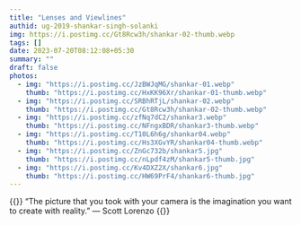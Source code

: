 ```yaml
---
title: "Lenses and Viewlines"
authid: ug-2019-shankar-singh-solanki
img: https://i.postimg.cc/Gt8Rcw3h/shankar-02-thumb.webp
tags: []
date: 2023-07-20T08:12:08+05:30
summary: ""
draft: false
photos:
  - img: "https://i.postimg.cc/JzBWJqMG/shankar-01.webp"
    thumb: "https://i.postimg.cc/HxKK96Xr/shankar-01-thumb.webp"
  - img: "https://i.postimg.cc/SRBhRTjL/shankar-02.webp"
    thumb: "https://i.postimg.cc/Gt8Rcw3h/shankar-02-thumb.webp"
  - img: "https://i.postimg.cc/zfNq7dC2/shankar3.webp"
    thumb: "https://i.postimg.cc/NFngxBDR/shankar3-thumb.webp"
  - img: "https://i.postimg.cc/T10L6h6g/shankar04.webp"
    thumb: "https://i.postimg.cc/Hs3XGvYR/shankar04-thumb.webp"
  - img: "https://i.postimg.cc/ZnGc732b/shankar5.jpg"
    thumb: "https://i.postimg.cc/nLpdf4zM/shankar5-thumb.jpg"
  - img: "https://i.postimg.cc/Kv4DXZ2X/shankar6.jpg"
    thumb: "https://i.postimg.cc/HW69PrF4/shankar6-thumb.jpg"
---
```


{{<quote>}}
“The picture that you took with your camera is the imagination you want to create with reality.”
— Scott Lorenzo
{{</quote>}}
